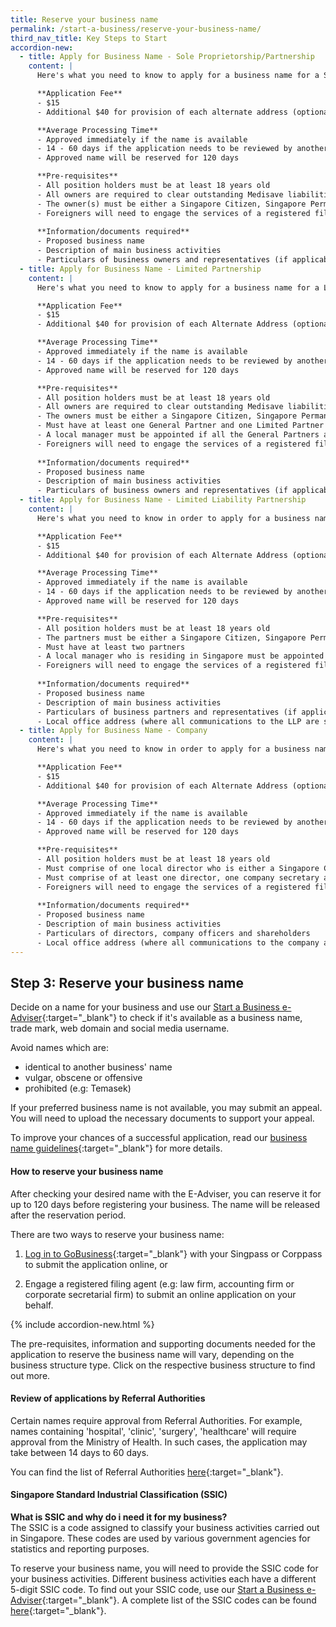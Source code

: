 ```yaml
---
title: Reserve your business name
permalink: /start-a-business/reserve-your-business-name/
third_nav_title: Key Steps to Start
accordion-new:
  - title: Apply for Business Name - Sole Proprietorship/Partnership
    content: |
      Here's what you need to know to apply for a business name for a Sole Proprietorship or Partnership.

      **Application Fee**
      - $15
      - Additional $40 for provision of each alternate address (optional)

      **Average Processing Time**
      - Approved immediately if the name is available
      - 14 - 60 days if the application needs to be reviewed by another agency
      - Approved name will be reserved for 120 days

      **Pre-requisites**
      - All position holders must be at least 18 years old
      - All owners are required to clear outstanding Medisave liabilities with CPF Board
      - The owner(s) must be either a Singapore Citizen, Singapore Permanent Resident or an EntrePass Holder
      - Foreigners will need to engage the services of a registered filing agent (e.g. a law firm, accounting firm or corporate secretarial firm) to submit the online application on your behalf.
 
      **Information/documents required**
      - Proposed business name
      - Description of main business activities
      - Particulars of business owners and representatives (if applicable)
  - title: Apply for Business Name - Limited Partnership
    content: |
      Here's what you need to know to apply for a business name for a Limited Partnership.

      **Application Fee**
      - $15
      - Additional $40 for provision of each Alternate Address (optional)

      **Average Processing Time**
      - Approved immediately if the name is available
      - 14 - 60 days if the application needs to be reviewed by another agency
      - Approved name will be reserved for 120 days

      **Pre-requisites**
      - All position holders must be at least 18 years old
      - All owners are required to clear outstanding Medisave liabilities with CPF Board
      - The owners must be either a Singapore Citizen, Singapore Permanent Resident or an EntrePass Holder
      - Must have at least one General Partner and one Limited Partner
      - A local manager must be appointed if all the General Partners are not residing in Singapore 
      - Foreigners will need to engage the services of a registered filing agent (e.g. a law firm, accounting firm or corporate secretarial firm) to submit the online application on your behalf.
 
      **Information/documents required**
      - Proposed business name
      - Description of main business activities
      - Particulars of business owners and representatives (if applicable)
  - title: Apply for Business Name - Limited Liability Partnership
    content: |
      Here's what you need to know in order to apply for a business name for a Limited Liability Partnership (LLP).

      **Application Fee**
      - $15
      - Additional $40 for provision of each Alternate Address (optional)

      **Average Processing Time**
      - Approved immediately if the name is available
      - 14 - 60 days if the application needs to be reviewed by another agency
      - Approved name will be reserved for 120 days

      **Pre-requisites**
      - All position holders must be at least 18 years old
      - The partners must be either a Singapore Citizen, Singapore Permanent Resident or an EntrePass Holder
      - Must have at least two partners
      - A local manager who is residing in Singapore must be appointed
      - Foreigners will need to engage the services of a registered filing agent (e.g. a law firm, accounting firm or corporate secretarial firm) to submit the online application on your behalf.
 
      **Information/documents required**
      - Proposed business name
      - Description of main business activities
      - Particulars of business partners and representatives (if applicable)
      - Local office address (where all communications to the LLP are sent)
  - title: Apply for Business Name - Company
    content: |
      Here's what you need to know in order to apply for a business name for a Company.

      **Application Fee**
      - $15
      - Additional $40 for provision of each Alternate Address (optional)

      **Average Processing Time**
      - Approved immediately if the name is available
      - 14 - 60 days if the application needs to be reviewed by another agency
      - Approved name will be reserved for 120 days

      **Pre-requisites**
      - All position holders must be at least 18 years old
      - Must comprise of one local director who is either a Singapore Citizen, Singapore Permanent Resident or an EntrePass Holder, and residing in Singapore
      - Must comprise of at least one director, one company secretary and one shareholder
      - Foreigners will need to engage the services of a registered filing agent (e.g. a law firm, accounting firm or corporate secretarial firm) to submit the online application on your behalf.
 
      **Information/documents required**
      - Proposed business name
      - Description of main business activities
      - Particulars of directors, company officers and shareholders
      - Local office address (where all communications to the company are sent)   
---
```


## Step 3: Reserve your business name

Decide on a name for your business and use our [Start a Business e-Adviser](https://www.google.com.sg/){:target="_blank"} to check if it's available as a business name, trade mark, web domain and social media username. 

Avoid names which are:
- identical to another business' name
- vulgar, obscene or offensive
- prohibited (e.g: Temasek)

If your preferred business name is not available, you may submit an appeal. You will need to upload the necessary documents to support your appeal.

To improve your chances of a successful application, read our [business name guidelines](https://www.acra.gov.sg/docs/default-source/default-document-library/how-to-guides/lodging-complaints/acra's-policy-statement-on-the-treatment-of-business-names-and-name-complaints.pdf){:target="_blank"} for more details.

#### How to reserve your business name

After checking your desired name with the E-Adviser, you can reserve it for up to 120 days before registering your business. The name will be released after the reservation period.

There are two ways to reserve your business name:

1) [Log in to GoBusiness](https://www.google.com.sg/){:target="_blank"} with your Singpass or Corppass to submit the application online, or

2) Engage a registered filing agent (e.g: law firm, accounting firm or corporate secretarial firm) to submit an online application on your behalf.

{% include accordion-new.html %}

The pre-requisites, information and supporting documents needed for the application to reserve the business name will vary, depending on the business structure type. Click on the respective business structure to find out more.

#### Review of applications by Referral Authorities

Certain names require approval from Referral Authorities. For example, names containing 'hospital', 'clinic', 'surgery', 'healthcare' will require approval from the Ministry of Health. In such cases, the application may take between 14 days to 60 days. 

You can find the list of Referral Authorities [here](https://www.acra.gov.sg/how-to-guides/before-you-start/referral-authorities){:target="_blank"}.

#### Singapore Standard Industrial Classification (SSIC)

**What is SSIC and why do i need it for my business?**
<br>The SSIC is a code assigned to classify your business activities carried out in Singapore. These codes are used by various government agencies for statistics and reporting purposes.

To reserve your business name, you will need to provide the SSIC code for your business activities. Different business activities each have a different 5-digit SSIC code. To find out your SSIC code, use our [Start a Business e-Adviser](https://www.google.com.sg/){:target="_blank"}. A complete list of the SSIC codes can be found [here](https://www.singstat.gov.sg/-/media/files/standards_and_classifications/industrial_classification/ssic2020-alphabetical-index.xlsx){:target="_blank"}.
